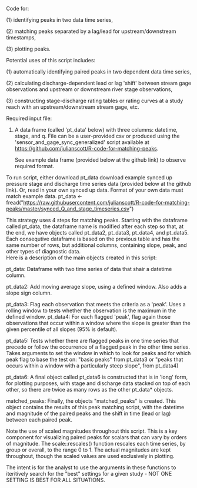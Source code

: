 Code for:

(1) identifying peaks in two data time series, 

(2) matching peaks separated by a lag/lead for upstream/downstream timestamps, 

(3) plotting peaks.

Potential uses of this script includes: 

(1) automatically identifying paired peaks in two dependent data time series, 

(2) calculating discharge-dependent lead or lag 'shift' between stream gage observations and upstream or downstream river stage observations, 

(3) constructing stage-discharge rating tables or rating curves at a study reach with an upstream/downstream stream gage, etc.

Required input file:

1. A data frame (called 'pt_data' below) with three columns: datetime, stage, and q.
   File can be a user-provided csv or produced using the 'sensor_and_gage_sync_generalized' 
   script available at https://github.com/julianscott/R-code-for-matching-peaks.
    
   See example data frame (provided below at the github link) to observe required format.


To run script, either download pt_data download example synced up pressure stage and discharge time series data (provided below at the github link). Or, read in your own synced up data. Format of your own data must match example data. 
pt_data <- fread("https://raw.githubusercontent.com/julianscott/R-code-for-matching-peaks/master/synced_Q_and_stage_timeseries.csv")

This strategy uses 4 steps for matching peaks. Starting with the dataframe called pt_data, the dataframe name is modified after each step so that, at the end, we have objects called pt_data2, pt_data3, pt_data4, and pt_data5. Each consequtive dataframe is based on the 
previous table and has the same number of rows, but additional columns, containing slope, peak, and other types of diagnostic data.  
Here is a description of the main objects created in this script:

pt_data: Dataframe with two time series of data that shair a datetime column.

pt_data2: Add moving average slope, using a defined window. Also adds a slope sign column.

pt_data3: Flag each observation that meets the criteria as a 'peak'. Uses a rolling window
          to tests whether the observation is the maximum in the defined window.
pt_data4: For each flagged 'peak', flag again those observations that occur within a window where 
          the slope is greater than the given percentile of all slopes (95% is default). 
          
pt_data5: Tests whether there are flagged peaks in one time series that precede or follow the 
          occurrence of a flagged peak in the other time series. Takes arguments to set the 
          window in which to look for peaks and for which peak flag to base the test on: 
          "basic peaks" from pt_data3 or "peaks that occurs within a window with a particularly 
          steep slope", from pt_data4)

pt_data6: A final object called pt_data6 is constructed that is in 'long' form, for plotting purposes, 
          with stage and discharge data stacked on top of each other, so there are twice as many rows 
          as the other pt_data* objects.  

matched_peaks: Finally, the objects "matched_peaks" is created. This object contains the results of this
               peak matching script, with the datetime and magnitude of the paired peaks and the shift
               in time (lead or lag) between each paired peak.

Note the use of scaled magnitudes throughout this script. This is a key component for visualizing paired peaks for scalars that can vary by orders of magnitude. The scale::rescales() function rescales each time series, by group or overall, to the range 0 to 1. The actual magnitudes are kept throughout, though the scaled values are used exclusively in plotting.

The intent is for the analyst to use the arguments in these functions to iteritively search for the "best" settings for a given study - NOT ONE SETTING IS BEST FOR ALL SITUATIONS.
